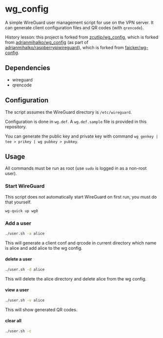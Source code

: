 # wg_config

A simple WireGuard user management script for use on the VPN server. It can generate client configuration files and QR codes (with `qrencode`).

History lesson: this project is forked from [zcutlip/wg_config](https://github.com/zcutlip/wg_config), which is forked from [adrianmihalko/wg_config](https://github.com/adrianmihalko/wg_config) (as part of [adrianmihalko/raspberrypiwireguard](https://github.com/adrianmihalko/raspberrypiwireguard)), which is forked from [faicker/wg-config](https://github.com/faicker/wg-config).

## Dependencies

- wireguard
- qrencode

## Configuration

The script assumes the WireGuard directory is `/etc/wireguard`.

Configuration is done in `wg.def`. A `wg.def.sample` file is provided in this repository.

You can generate the public key and private key with command `wg genkey | tee > prikey | wg pubkey > pubkey`.

## Usage

All commands must be run as root (use `sudo` is logged in as a non-root user).

### Start WireGuard

This script does not automatically start WireGuard on first run, you must do that yourself.

```bash
wg-quick up wg0
```

### Add a user

```bash
./user.sh -a alice
```

This will generate a client conf and qrcode in current directory which name is alice
and add alice to the wg config.

#### delete a user

```bash
./user.sh -d alice
```

This will delete the alice directory and delete alice from the wg config.

#### view a user

```bash
./user.sh -v alice
```

This will show generated QR codes.

#### clear all

```bash
./user.sh -c
```

